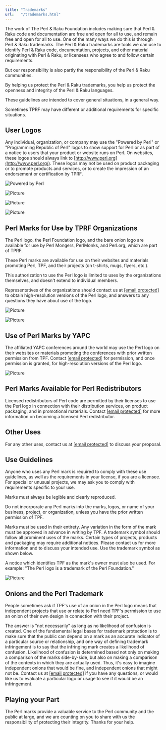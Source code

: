 ```yaml
---
title: "Trademarks"
url:   "/trademarks.html"
---
```

The work of The Perl & Raku Foundation includes making sure that Perl & Raku
code and documentation are free and open for all to use, and remain free and
open for all to use. One of the many ways we do this is through Perl & Raku
trademarks. The Perl & Raku trademarks are tools we can use to identify Perl &
Raku code, documentation, projects, and other material originating with Perl &
Raku, or licensees who agree to and follow certain requirements.

But our responsibility is also partly the responsibility of the Perl & Raku
communities.

By helping us protect the Perl & Raku trademarks, you help us protect the
openness and integrity of the Perl & Raku languages.

These guidelines are intended to cover general situations, in a general way.

Sometimes TPRF may have different or additional requirements for specific
situations.

## User Logos

Any individual, organization, or company may use the
"Powered by Perl" or "Programming Republic of Perl" logos
to show support for Perl or as part of a notice to users
that your product or website runs on Perl. On websites,
these logos should always link to [http://www.perl.org](http://www.perl.org/). These logos may not be used on product packaging or to
promote products and services, or to create the impression
of an endorsement or certification by TPRF.

![Powered by Perl](/images/uploads/1/0/6/6/106663517/powered-by-perl-300px_orig.png)

![Picture](/images/uploads/1/0/6/6/106663517/powered-by-perl-135px_orig.png)

![Picture](/images/uploads/1/0/6/6/106663517/programming-republic-of-perl-300px_orig.png)

![Picture](/images/uploads/1/0/6/6/106663517/programming-republic-of-perl-150px_orig.png)

## Perl Marks for Use by TPRF Organizations

The Perl logo, the Perl Foundation logo, and the bare
onion logo are available for use by Perl Mongers,
PerlMonks, and Perl.org, which are part of TPRF.

These Perl marks are available for use on their websites and materials
promoting Perl, TPF, and their projects (on t-shirts, mugs, flyers, etc.).

This
authorization to use the Perl logo is limited to uses by
the organizations themselves, and doesn't extend to
individual members.

Representatives of the
organizations should contact us at [[email protected]](cdn-cgi/l/email-protection.html#f084829194959d91829bb08095829c969f859e949184999f9ede9f8297) to obtain high-resolution versions of the Perl
logo, and answers to any questions they have about use of
the logo.

![Picture](/images/uploads/1/0/6/6/106663517/perl-logo-32x104_orig.png)

![Picture](/images/uploads/1/0/6/6/106663517/onion-32x32_orig.png)

## Use of Perl Marks by YAPC

The affiliated YAPC conferences around the world may use
the Perl logo on their websites or materials promoting the
conferences with prior written permission from TPF.
Contact [[email protected]](cdn-cgi/l/email-protection.html#2551574441404844574e6555405749434a504b4144514c4a4b0b4a5742) for permission, and once permission is granted, for
high-resolution versions of the Perl logo.

![Picture](/images/uploads/1/0/6/6/106663517/perl-logo-32x104_1.png)

## Perl Marks Available for Perl Redistributors

Licensed redistributors of Perl code are permitted by
their licenses to use the Perl logo in connection with
their distribution services, on product packaging, and in
promotional materials. Contact [[email protected]](cdn-cgi/l/email-protection.html#0e7a7c6f6a6b636f7c654e7e6b7c6268617b606a6f7a67616020617c69) for more information on becoming a licensed Perl
redistributor.

## Other Uses

For any other uses, contact us at [[email protected]](cdn-cgi/l/email-protection.html#7b0f091a1f1e161a09103b0b1e09171d140e151f1a0f1214155514091c) to discuss your proposal.

## Use Guidelines

Anyone who uses any Perl mark is required to comply with
these use guidelines, as well as the requirements in your
license, if you are a licensee. For special or unusual
projects, we may ask you to comply with requirements
specific to your use.

Marks must always be legible and clearly reproduced.

Do not incorporate any Perl marks into the marks, logos,
or name of your business, project, or organization,
unless you have the prior written permission of TPF.

Marks must be used in their entirety. Any variation in
the form of the mark must be approved in advance in
writing by TPF. A trademark symbol should follow all
prominent uses of the marks. Certain types of projects,
products and packaging may require additional notices.
Please contact us for more information and to discuss
your intended use. Use the trademark symbol as shown
below.

A notice which identifies TPF as the mark's owner must
also be used. For example: "The Perl logo is a trademark
of the Perl Foundation."

![Picture](/images/uploads/1/0/6/6/106663517/perl-r-demo_orig.png)

## Onions and the Perl Trademark

People sometimes ask if TPF's use of an onion in the Perl
logo means that independent projects that use or relate to
Perl need TPF's permission to use an onion of their own
design in connection with their project.

The
answer is "not necessarily" as long as no likelihood of
confusion is created. One of the fundamental legal bases for
trademark protection is to make sure that the public can
depend on a mark as an accurate indicator of a particular
source or relationship, and one way of defining trademark
infringement is to say that the infringing mark creates a
likelihood of confusion. Likelihood of confusion is
determined based not only on making a comparison of the
marks side-by-side, but also on making a comparison of the
contexts in which they are actually used. Thus, it's easy to
imagine independent onions that would be fine, and
independent onions that might not be. Contact us at [[email protected]](cdn-cgi/l/email-protection.html#dbafa9babfbeb6baa9b09babbea9b7bdb4aeb5bfbaafb2b4b5f5b4a9bc) if you have any questions, or would like us to
evaluate a particular logo or usage to see if it would be an
infringement.

## Playing your Part

The Perl marks provide a valuable service to the Perl
community and the public at large, and we are counting on
you to share with us the responsibility of protecting
their integrity. Thanks for your help.
